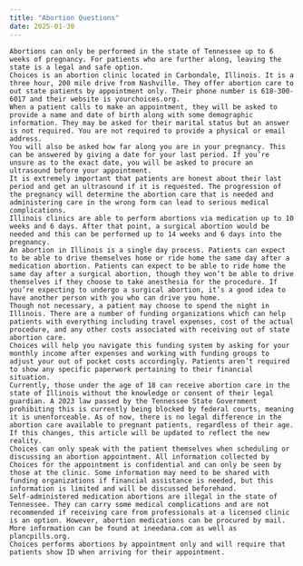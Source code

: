 ```yaml
---
title: "Abortion Questions"
date: 2025-01-30
---
```

	Abortions can only be performed in the state of Tennessee up to 6 weeks of pregnancy. For patients who are further along, leaving the state is a legal and safe option.
	Choices is an abortion clinic located in Carbondale, Illinois. It is a three hour, 200 mile drive from Nashville. They offer abortion care to out state patients by appointment only. Their phone number is 618-300-6017 and their website is yourchoices.org.
	When a patient calls to make an appointment, they will be asked to provide a name and date of birth along with some demographic information. They may be asked for their marital status but an answer is not required. You are not required to provide a physical or email address.
	You will also be asked how far along you are in your pregnancy. This can be answered by giving a date for your last period. If you’re unsure as to the exact date, you will be asked to procure an ultrasound before your appointment.
	It is extremely important that patients are honest about their last period and get an ultrasound if it is requested. The progression of the pregnancy will determine the abortion care that is needed and administering care in the wrong form can lead to serious medical complications.
	Illinois clinics are able to perform abortions via medication up to 10 weeks and 6 days. After that point, a surgical abortion would be needed and this can be performed up to 14 weeks and 6 days into the pregnancy.
	An abortion in Illinois is a single day process. Patients can expect to be able to drive themselves home or ride home the same day after a medication abortion. Patients can expect to be able to ride home the same day after a surgical abortion, though they won’t be able to drive themselves if they choose to take anesthesia for the procedure. If you’re expecting to undergo a surgical abortion, it’s a good idea to have another person with you who can drive you home.
	Though not necessary, a patient may choose to spend the night in Illinois. There are a number of funding organizations which can help patients with everything including travel expenses, cost of the actual procedure, and any other costs associated with receiving out of state abortion care.
	Choices will help you navigate this funding system by asking for your monthly income after expenses and working with funding groups to adjust your out of pocket costs accordingly. Patients aren’t required to show any specific paperwork pertaining to their financial situation.
	Currently, those under the age of 18 can receive abortion care in the state of Illinois without the knowledge or consent of their legal guardian. A 2023 law passed by the Tennessee State Government prohibiting this is currently being blocked by federal courts, meaning it is unenforceable. As of now, there is no legal difference in the abortion care available to pregnant patients, regardless of their age. If this changes, this article will be updated to reflect the new reality.
	Choices can only speak with the patient themselves when scheduling or discussing an abortion appointment. All information collected by Choices for the appointment is confidential and can only be seen by those at the clinic. Some information may need to be shared with funding organizations if financial assistance is needed, but this information is limited and will be discussed beforehand.
	Self-administered medication abortions are illegal in the state of Tennessee. They can carry some medical complications and are not recommended if receiving care from professionals at a licensed clinic is an option. However, abortion medications can be procured by mail. More information can be found at ineedana.com as well as plancpills.org.
	Choices performs abortions by appointment only and will require that patients show ID when arriving for their appointment.
